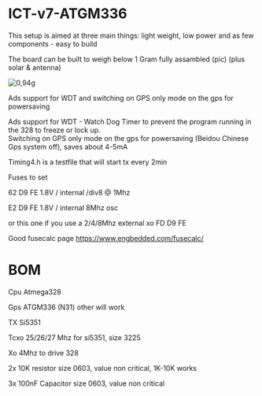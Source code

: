 # ICT-v7-ATGM336

This setup is aimed at three main things: light weight, low power and as few components - easy to build

The board can be built to weigh below 1 Gram fully assambled (pic) (plus solar & antenna)

![0,94g](https://github.com/user-attachments/assets/6a8e9051-83a9-4787-aebc-15e3fc69320a)


Ads support for WDT and switching on GPS only mode on the gps for powersaving

Ads support for WDT - Watch Dog Timer to prevent the program running in the 328 to freeze or lock up.          
Switching on GPS only mode on the gps for powersaving (Beidou Chinese Gps system off), saves about 4-5mA 

Timing4.h is a testfile that will start tx every 2min

Fuses to set

62 D9 FE 1.8V / internal /div8 @ 1Mhz

E2 D9 FE 1.8V / internal 8Mhz osc

or this one if you use a 2/4/8Mhz external xo
FD D9 FE 

Good fusecalc page https://www.engbedded.com/fusecalc/

# BOM
Cpu Atmega328

Gps ATGM336 (N31) other will work

TX Si5351

Tcxo 25/26/27 Mhz for si5351, size 3225

Xo 4Mhz to drive 328

2x 10K resistor size 0603, value non critical, 1K-10K works

3x 100nF Capacitor size 0603, value non critical


